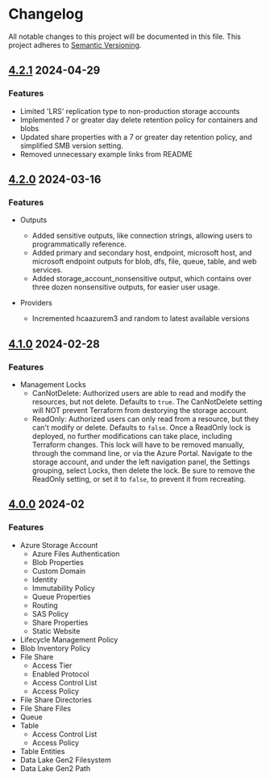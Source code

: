 # Changelog
All notable changes to this project will be documented in this file.
This project adheres to [Semantic Versioning](https://semver.org/spec/v2.0.0.html).

## [4.2.1](https://github.com/hca-ccoe/terraform-azure-storageaccount/releases/tag/v4.2.1) 2024-04-29

### Features

- Limited 'LRS' replication type to non-production storage accounts
- Implemented 7 or greater day delete retention policy for containers and blobs
- Updated share properties with a 7 or greater day retention policy, and simplified SMB version setting.
- Removed unnecessary example links from README

## [4.2.0](https://github.com/hca-ccoe/terraform-azure-storageaccount/releases/tag/v4.2.0) 2024-03-16

### Features

- Outputs
  - Added sensitive outputs, like connection strings, allowing users to programmatically reference. 
  - Added primary and secondary host, endpoint, microsoft host, and microsoft endpoint outputs for
    blob, dfs, file, queue, table, and web services.
  - Added storage_account_nonsensitive output, which contains over three dozen nonsensitive outputs,
    for easier user usage.

- Providers
  - Incremented hcaazurem3 and random to latest available versions

## [4.1.0](https://github.com/hca-ccoe/terraform-azure-storageaccount/releases/tag/v4.1.0) 2024-02-28

### Features

- Management Locks
  - CanNotDelete: Authorized users are able to read and modify the resources, but not delete. Defaults to `true`. The CanNotDelete setting will NOT prevent Terraform from destorying the storage account.
  - ReadOnly: Authorized users can only read from a resource, but they can't modify or delete. Defaults to `false`. Once a ReadOnly lock is deployed, no further modifications can take place, including Terraform changes. This lock will have to be removed manually, through the command line, or via the Azure Portal. Navigate to the storage account, and under the left navigation panel, the Settings grouping, select Locks, then delete the lock. Be sure to remove the ReadOnly setting, or set it to `false`, to prevent it from recreating.

## [4.0.0](https://github.com/hca-ccoe/terraform-azure-storageaccount/releases/tag/v4.0.0) 2024-02

### Features

- Azure Storage Account
  - Azure Files Authentication
  - Blob Properties
  - Custom Domain
  - Identity
  - Immutability Policy
  - Queue Properties
  - Routing
  - SAS Policy
  - Share Properties
  - Static Website
- Lifecycle Management Policy
- Blob Inventory Policy
- File Share
  - Access Tier
  - Enabled Protocol
  - Access Control List
  - Access Policy
- File Share Directories
- File Share Files
- Queue
- Table
  - Access Control List
  - Access Policy
- Table Entities
- Data Lake Gen2 Filesystem
- Data Lake Gen2 Path